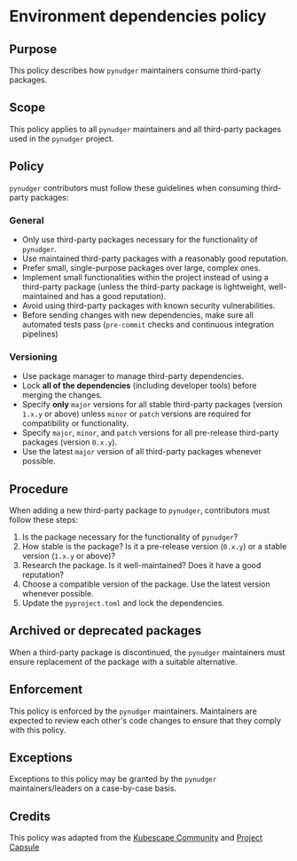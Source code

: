 <!--
SPDX-FileCopyrightText: © 2025 open-nudge <https://github.com/open-nudge>
SPDX-FileContributor: szymonmaszke <github@maszke.co>

SPDX-License-Identifier: Apache-2.0
-->

# Environment dependencies policy

## Purpose

This policy describes how `pynudger` maintainers
consume third-party packages.

## Scope

This policy applies to all `pynudger` maintainers
and all third-party packages used in the `pynudger`
project.

## Policy

`pynudger` contributors must follow these guidelines
when consuming third-party packages:

### General

- Only use third-party packages necessary for the functionality of
    `pynudger`.
- Use maintained third-party packages with a reasonably good reputation.
- Prefer small, single-purpose packages over large, complex ones.
- Implement small functionalities within the project instead of
    using a third-party package (unless the third-party package is lightweight,
    well-maintained and has a good reputation).
- Avoid using third-party packages with known security vulnerabilities.
- Before sending changes with new dependencies, make sure all automated
    tests pass (`pre-commit` checks and continuous integration pipelines)

### Versioning

- Use package manager to manage third-party dependencies.
- Lock __all of the dependencies__ (including developer tools) before
    merging the changes.
- Specify __only__ `major` versions for all stable third-party packages
    (version `1.x.y` or above) unless `minor` or `patch` versions
    are required for compatibility or functionality.
- Specify `major`, `minor`, and `patch` versions for all pre-release
    third-party packages (version `0.x.y`).
- Use the latest `major` version of all third-party packages whenever possible.

## Procedure

When adding a new third-party package to `pynudger`,
contributors must follow these steps:

1. Is the package necessary for the functionality
    of `pynudger`?
1. How stable is the package? Is it a pre-release version (`0.x.y`) or a stable
    version (`1.x.y` or above)?
1. Research the package. Is it well-maintained? Does it have a good reputation?
1. Choose a compatible version of the package.
    Use the latest version whenever possible.
1. Update the `pyproject.toml` and lock the dependencies.

## Archived or deprecated packages

When a third-party package is discontinued, the `pynudger`
maintainers must ensure replacement of the package with a suitable alternative.

## Enforcement

This policy is enforced by the `pynudger` maintainers.
Maintainers are expected to review each other's code changes to ensure
that they comply with this policy.

## Exceptions

Exceptions to this policy may be granted by the `pynudger`
maintainers/leaders on a case-by-case basis.

## Credits

This policy was adapted from the
[Kubescape Community](https://github.com/kubescape/kubescape/blob/master/docs/environment-dependencies-policy.md)
and
[Project Capsule](https://github.com/projectcapsule/capsule/blob/main/DEPENDENCY.md)
